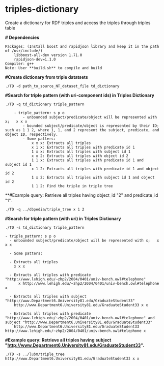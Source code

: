 # triples-dictionary
Create a dictionary for RDF triples and access the triples through triples table

**# Dependencies**

	Packages: (Install boost and rapidjson library and keep it in the path of /usr/include/)
 		libboost-all-dev version 1.71.0
   		rapidjson-dev=1.1.0
	Compiler: g++ 
	Note: User **build.sh** to compile and build

**#Create dictionary from triple datatsets**

	./TD -d path_to_source_NT_dataset_file td_dictionary

**#Search for triple pattern (with uri-component ids) in Triples Dictionary**

	./TD -q td_dictionary triple_pattern

		- triple_pattern: s p o
			- unbounded subject/predicate/object will be represented with x;   x x x
			- bounded subject/predicate/object is represented by their ID; such as 1 1 2, where 1, 1, and 2 represent the subject, predicate, and object ID, respectively.
			- Some patters: 
				x x x: Extracts all triples
				x 1 x: Extracts all triples with predicate id 1
				1 x x: Extracts all triples with subject id 1
				x x 2: Extracts all triples with object id 2
				1 1 x: Extracts all triples with predicate id 1 and subject id 1
				x 1 2: Extracts all triples with predicate id 1 and object id 2
				1 x 2: Extracts all triples with subject id 1 and object id 2
				1 1 2: Find the triple in triple tree

**#Example query: Retrieve all triples having object_id "2" and predicate_id "1".
 
    ./TD -q ../dbpedia/triple_tree x 1 2	


**#Search for triple pattern (with uri) in Triples Dictionary**

	./TD -s td_dictionary triple_pattern

    - triple_pattern: s p o
      - unbounded subject/predicate/object will be represented with x;   x x x
      
      - Some patters: 
      
      - Extracts all triples 
        x x x
  
      - Extracts all triples with predicate "http://www.lehigh.edu/~zhp2/2004/0401/univ-bench.owl#telephone" 
          x http://www.lehigh.edu/~zhp2/2004/0401/univ-bench.owl#telephone x
          
      - Extracts all triples with subject "http://www.Department6.University81.edu/GraduateStudent33"
        http://www.Department6.University81.edu/GraduateStudent33 x x
        
      - Extracts all triples with predicate "http://www.lehigh.edu/~zhp2/2004/0401/univ-bench.owl#telephone" and subject "http://www.Department6.University81.edu/GraduateStudent33"
        http://www.Department6.University81.edu/GraduateStudent33 http://www.lehigh.edu/~zhp2/2004/0401/univ-bench.owl#telephone x



**#Example query: Retrieve all triples having subject "http://www.Department6.University81.edu/GraduateStudent33".**
		
    ./TD -s ../lubm/triple_tree http://www.Department6.University81.edu/GraduateStudent33 x x


  
